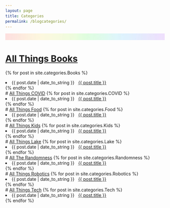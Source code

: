 ```yaml
---
layout: page
title: Categories
permalink: /blogcategories/
---
```

![rainbow](/images/SkinnyRainbow.jpg)
# <span style="text-decoration: underline">All Things Books</span>
{% for post in site.categories.Books %}
 <li><span>{{ post.date | date_to_string }}</span> &nbsp; <a href="{{ post.url }}">{{ post.title }}</a></li>
{% endfor %}
<br />
# <span style="text-decoration: underline">All Things COVID</span>
{% for post in site.categories.COVID %}
 <li><span>{{ post.date | date_to_string }}</span> &nbsp; <a href="{{ post.url }}">{{ post.title }}</a></li>
{% endfor %}
<br />
# <span style="text-decoration: underline">All Things Food</span>
{% for post in site.categories.Food %}
 <li><span>{{ post.date | date_to_string }}</span> &nbsp; <a href="{{ post.url }}">{{ post.title }}</a></li>
{% endfor %}
<br />
# <span style="text-decoration: underline">All Things Kids</span>
{% for post in site.categories.Kids %}
 <li><span>{{ post.date | date_to_string }}</span> &nbsp; <a href="{{ post.url }}">{{ post.title }}</a></li>
{% endfor %}
<br />
# <span style="text-decoration: underline">All Things Lake</span>
{% for post in site.categories.Lake %}
 <li><span>{{ post.date | date_to_string }}</span> &nbsp; <a href="{{ post.url }}">{{ post.title }}</a></li>
{% endfor %}
<br />
# <span style="text-decoration: underline">All The Randomness</span>
{% for post in site.categories.Randomness %}
 <li><span>{{ post.date | date_to_string }}</span> &nbsp; <a href="{{ post.url }}">{{ post.title }}</a></li>
{% endfor %}
<br />
# <span style="text-decoration: underline">All Things Robotics</span>
{% for post in site.categories.Robotics %}
 <li><span>{{ post.date | date_to_string }}</span> &nbsp; <a href="{{ post.url }}">{{ post.title }}</a></li>
{% endfor %}
<br />
# <span style="text-decoration: underline">All Things Tech</span>
{% for post in site.categories.Tech %}
 <li><span>{{ post.date | date_to_string }}</span> &nbsp; <a href="{{ post.url }}">{{ post.title }}</a></li>
{% endfor %}




